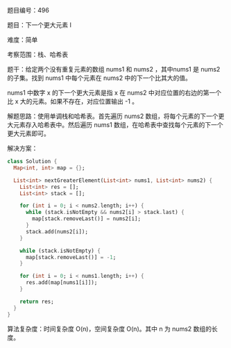 题目编号：496

题目：下一个更大元素 I

难度：简单

考察范围：栈、哈希表

题干：给定两个没有重复元素的数组 nums1 和 nums2 ，其中nums1 是 nums2 的子集。找到 nums1 中每个元素在 nums2 中的下一个比其大的值。

nums1 中数字 x 的下一个更大元素是指 x 在 nums2 中对应位置的右边的第一个比 x 大的元素。如果不存在，对应位置输出 -1 。

解题思路：使用单调栈和哈希表。首先遍历 nums2 数组，将每个元素的下一个更大元素存入哈希表中。然后遍历 nums1 数组，在哈希表中查找每个元素的下一个更大元素即可。

解决方案：

```dart
class Solution {
  Map<int, int> map = {};

  List<int> nextGreaterElement(List<int> nums1, List<int> nums2) {
    List<int> res = [];
    List<int> stack = [];

    for (int i = 0; i < nums2.length; i++) {
      while (stack.isNotEmpty && nums2[i] > stack.last) {
        map[stack.removeLast()] = nums2[i];
      }
      stack.add(nums2[i]);
    }

    while (stack.isNotEmpty) {
      map[stack.removeLast()] = -1;
    }

    for (int i = 0; i < nums1.length; i++) {
      res.add(map[nums1[i]]);
    }

    return res;
  }
}
```

算法复杂度：时间复杂度 O(n)，空间复杂度 O(n)。其中 n 为 nums2 数组的长度。